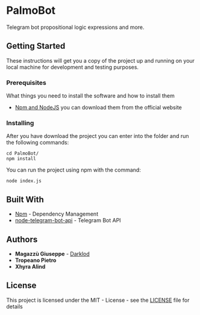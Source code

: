 # PalmoBot
Telegram bot propositional logic expressions and more.

## Getting Started
These instructions will get you a copy of the project up and running on your local machine for development and testing purposes.

### Prerequisites

What things you need to install the software and how to install them

* [Npm and NodeJS](https://nodejs.org/it/download/) you can download them from the official website

### Installing

After you have download the project you can enter into the folder and run the following commands:

```
cd PalmoBot/
npm install
```

You can run the project using npm with the command:

```
node index.js
```

## Built With

* [Npm](https://www.npmjs.com/) - Dependency Management
* [node-telegram-bot-api](https://github.com/yagop/node-telegram-bot-api) - Telegram Bot API

## Authors

* **Magazzù Giuseppe** - [Darklod](https://github.com/Darklod)
* **Tropeano Pietro**
* **Xhyra Alind**

## License

This project is licensed under the MIT - License - see the [LICENSE](LICENSE) file for details